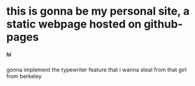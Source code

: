 # this is gonna be my personal site, a static webpage hosted on github-pages 
##### hi
gonna implement the typewriter feature that i wanna steal from that girl from berkeley
